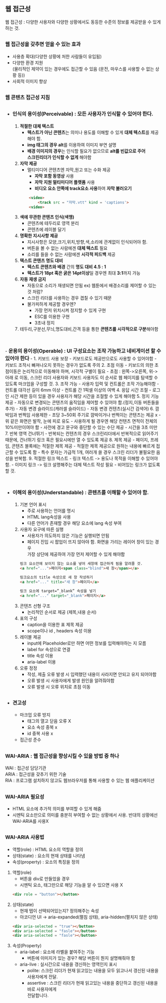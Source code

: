 ## 웹 접근성

웹 접근성 : 다양한 사용자와 다양한 상황에서도 동등한 수준의 정보를 제공받을 수 있게 하는 것.

<span style = "font-size : 16px">웹 접근성을 갖추면 얻을 수 있는 효과 </span>
-
- 사용층 확대(다양한 상황에 처한 사람들이 유입됨)
- 다양한 환경 지원   
(물리적인 제약이 있는 경우에도 접근할 수 있음  (운전, 마우스를 사용할 수 없는 상황 등))
- 사회적 이미지 향상

<span style = "font-size : 16px">웹 콘텐츠 접근성 지침</span>
-
- <span style = "font-size : 16px; font-weight : bold">인식의 용이성(Perceivable) : **모든 사용자가 인식**할 수 있어야 한다.</span>
    -
    1. **적절한 대체 텍스트**
        - **텍스트가 아닌 콘텐츠**는 의미나 용도를 이해할 수 있게 **대체 텍스트**를 제공해야 함.
        - **img 태그의 경우 alt**를 이용하여 이미지 부연 설명
        - **배경 이미지의 경우**는 인식할 필요가 없으므로 **alt를 빈값으로 주어**  
          **스크린리더가 인식할 수 없게** 해야함
    2. **자막 제공**
        - 멀티미디어 콘텐츠엔 자막,원고 또는 수화 제공
            - **자막 포함 동영상** 사용
            - **자막 지원 멀티미디어 플랫폼** 사용
            - **비디오 요소 안쪽에 track요소 사용**하여 **자막 불러오기**
        ```html
            <video>
                <track src = "자막.vtt" kind = 'captions'>
            <video>
        ``` 
    3. **색에 무관한 콘텐츠 인식(색맹)**
        - 콘텐츠에 테두리로 영역 분리
        - 콘텐츠에 레이블 달기   
    4. **명확한 지시사항 제공**
        - 지시사항은 모양,크기,위치,방향,색,소리에 관계없이 인식되어야 함.
        - 버튼을 볼 수 없는 사람에겐 **대체 텍스트** 필요
        - 소리를 들을 수 없는 사람에겐 **시각적 피드백** 제공   
    5. **텍스트 콘텐츠 명도 대비**
        - **텍스트 콘텐츠와 배경** 간의 **명도 대비 4.5 : 1**
        - **텍스트가 18pt 혹은 굵은 14pt이상**일 경우엔 최대 **3:1**까지 가능
    6. **자동 재생 금지**
        - 자동으로 소리가 재생되면 안됨 ex) 웹툰에서 배경소리를 제어할 수 있는 것 처럼?
        - 스크린 리더를 사용하는 경우 겹칠 수 있기 때문
        - 불가피하게 제공할 경우엔?
            - 가장 먼저 위치시켜 정지할 수 있게 구현
            - ESC를 이용한 구현
            - 3초내 정지
    7. 테두리,구분선,무늬,명도대비,간격 등을 통한 **콘텐츠를 시각적으로 구분**해야함
<br>
<br>
- <span style = "font-size : 16px; font-weight : bold">운용의 용이성(Operable) : UI 구성요소는 조작 가능하고 네비게이션 할 수 있어야 한다</span>
  -
    1. 키보드 사용 보장
        - 키보드로도 제공만으로도 사용할 수 있어야함
        - 키보드 조작시 빠져나오지 못하는 경우가 없도록 주의
    2. 초점 이동
        - 키보드의 의한 초점이동은 논리적으로 이동해야 하며, 시각적 구별이 필요
        - 초점 : 왼쪽->오른쪽, 위->아래 로 이동, 스크린 리더 사용자와 키보드 사용자도 이 순서로 웹 페이지를 탐색할 수 있도록 마크업을 구성할 것. 
    3. 조작 가능
        - 사용자 입력 및 컨트롤은 조작 가능해야함
            - 컨트롤 대각선 길이 6mm 이상
            - 컨트롤 간 1픽셀 이상의 여백
    4. 응답 시간 조절
        - 로그인 시간 제한 등이 있을 경우 사용자가 해당 시간을 조절할 수 있게 해야함
    5. 정지 기능 제공
        - 자동으로 변경되는 콘텐츠의 움직임을 제어할 수 있어야 함.(정지,이동 버튼들을 추가)
        - 자동 변경 슬라이드(캐러셀 슬라이드)
        - 자동 변경 컨텐츠(실시간 검색어)
    6. 깜박임과 번쩍임 사용제한
        - 초당 3~50회 주기로 깜박이거나 번쩍이는 콘텐츠는 제공 x
        - 위 같은 화면은 발작, 눈에 피로 유도
            - 사용하게 될 경우엔 해당 컨텐츠 면적이 전체의 10%미만이여야 함
            - 사전에 경고 문구와 중단할 수 있는 수단 제공
            - 시간을 3초 미만
    7. 반복 영역 건너뛰기
        - 반복되는 컨텐츠의 경우 스크린리더에서 반복적으로 읽어주기 때문에,  
        건너뛰기 링크 혹은 필요시에만 열 수 있도록 제공
    8. 제목 제공 
        - 페이지, 프레임, 콘텐츠 블록에는 적절한 제목 제공
            - 적절한 제목 제공으로 원하는 내용에 빠르게 접근할 수 있도록 함
            - 특수 문자는 가급적 1개, 여러개 쓸 경우 스크린 리더가 불필요한 음성을 반복함.
    9. 적절한 링크 텍스트
        - 링크 텍스트 -> 용도나 목적을 이해할 수 있어야 함.
        - 이미지 링크 -> 링크 설명해주는 대체 텍스트 작성 필요
        - 비어있는 링크가 없도록 할 것.
<br>
<br>

- <span style = "font-size : 16px; font-weight : bold">이해의 용이성(Understandable) : 콘텐츠를 이해할 수 있어야 함.</span>
    -
    1. 기본 언어 표시
        - 주로 사용하는 언어를 명시
        - HTML lang속성을 사용
        - 다른 언어가 존재할 경우 해당 요소에 lang 속성 부여
    2. 사용자 요구에 따른 실행
        - 사용자가 의도하지 않은 기능은 실행되면 안됨
        - 페이지 진입 시 팝업이 뜨지 않아야 함. 화면을 가리는 레이어 창이 있는 경우  
        가장 상단에 제공하여 가장 먼저 제어할 수 있게 해야함
        ```html
        링크 요소안에 보이지 않는 요소를 넣어 새창에 접근하게 됨을 알려줄 것.
        <a href="...">페이지<span class="blind">새 창</span></a>

        링크요소의 title 속성으로 새 창 작성하기
        <a href="..." title="새 창">페이지</a>

        링크 요소에 target=”_blank” 속성을 넣기
        <a href="..." target="_blank">페이지</a>
        ```
    3. 콘텐츠 선형 구조
        - 논리적인 순서로 제공 (제목,내용 순서)
    4. 표의 구성 
        - caption을 이용한 표 제목 제공
        - scope이나 id , headers 속성 이용
    5. 레이블 제공
        - input에 Placeholder로만 하면 어떤 정보를 입력해야하는 지 모름
        - label for 속성으로 연결
        - title 속성 이용
        - aria-label 이용
    6. 오류 정정
        - 작성, 제출 오류 발생 시 입력했던 내용이 사라지면 안되고 유지 되어야함
        - 오류 발생 시 사용자에게 발생 원인을 알려줘야함
        - 오류 발생 시 오류 위치로 초점 이동

- <span style = "font-size : 16px; font-weight : bold">견고성</span>
    -
    - 마크업 오류 방지 
        - 태그의 열고 닫음 오류 X
        - 요소 속성 중복 x
        - id 중복 사용 x
    - 접근성 준수

<span style = "font-size : 16px">WAI-ARIA : 웹 접근성을 향상시킬 수 있을 방법 중 하나</span>
-
WAI : 접근성 담당기관  
ARIA : 접근성을 갖추기 위한 기술  
RIA : 프로그램 설치하지 않고도 웹브라우저를 통해 사용할 수 있는 웹 애플리케이션


<span style = "font-size : 16px">WAI-ARIA 필요성</span>
-
- HTML 요소에 추가적 의미를 부여할 수 있게 해줌
- 시멘틱 요소만으로 의미를 충분히 부여할 수 없는 상황에서 사용. 반대의 상황에선 WAI-ARIA를 사용X

<span style = "font-size : 16px">WAI-ARIA 사용법</span>
-
- 역할(role) : HTML 요소의 역할을 정의
- 상태(state) : 요소의 현재 상태를 나타냄
- 속성(property) : 요소의 특징을 정의

1. 역할(role)
    - 버튼을 div로 만들었을 경우  
    - 시멘틱 요소, 태그만으로 해당 기능을 알 수 있으면 사용 X
    ```html
    <div role = "button"></button>
    ```
2. 상태(state) 
    - 현재 탭이 선택되어있는지? 정의해주는 속성
    - 아코디언 UI -> aria-expanded(펼침 상태), aria-hidden(펼치지 않은 상태)
    ```html
    <div aria-selected = "true"></button>
    <div aria-selected = "fasle"></button>
    <div aria-selected = "fasle"></button>
    ```
3. 속성(Property)
    - aria-label : 요소에 라벨을 붙여주는 기능
        - 버튼에 이미지가 있는 경우? 해당 버튼이 뭔지 설명해줘야 함
    - aria-live : 실시간으로 내용을 갱신하는 영역인지 표시
        - polite: 스크린 리더가 현재 읽고있는 내용을 모두 읽고나서 갱신된 내용을 사용자에게 전달.
        - assertive : 스크린 리더가 현재 읽고있는 내용을 중단하고 갱신된 내용을 바로 사용자에게   
        전달합니다.
    